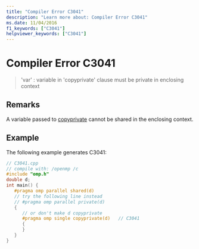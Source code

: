 ```yaml
---
title: "Compiler Error C3041"
description: "Learn more about: Compiler Error C3041"
ms.date: 11/04/2016
f1_keywords: ["C3041"]
helpviewer_keywords: ["C3041"]
---
```

# Compiler Error C3041

> 'var' : variable in 'copyprivate' clause must be private in enclosing context

## Remarks

A variable passed to [copyprivate](../../parallel/openmp/reference/openmp-clauses.md#copyprivate) cannot be shared in the enclosing context.

## Example

The following example generates C3041:

```cpp
// C3041.cpp
// compile with: /openmp /c
#include "omp.h"
double d;
int main() {
   #pragma omp parallel shared(d)
   // try the following line instead
   // #pragma omp parallel private(d)
   {
      // or don't make d copyprivate
      #pragma omp single copyprivate(d)   // C3041
      {
      }
   }
}
```
